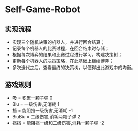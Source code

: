 # Self-Game-Robot
## 实现流程
* 实现三个随机决策的机器人，并进行回合结算；
* 记录每个机器人的比赛过程，在回合结束时存储；
* 根据每次博弈的结果和比赛过程进行学习，构建决策树；
* 更新每个机器人的决策策略，在此基础上继续博弈；
* 多次迭代之后，查看最终的决策树，以便得出此游戏中的均衡。  

## 游戏规则
* 吸 = 积累一颗子弹 0
* Biu = 一级伤害,无消耗 1
* 挡 = 能阻挡一级伤害,无消耗 -1
* BiuBiu = 二级伤害,消耗两颗子弹 2
* 挡挡 = 能阻挡一级和二级伤害,消耗一颗子弹 -2